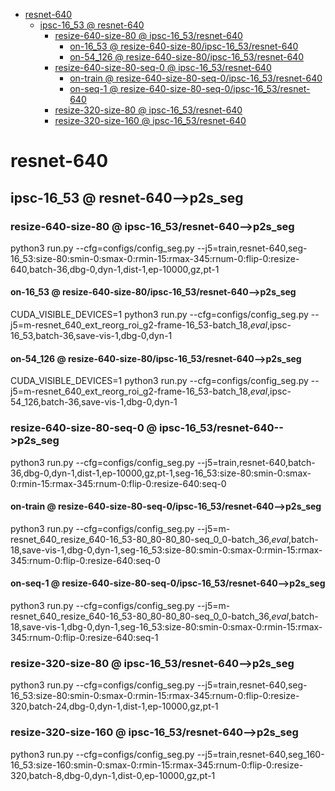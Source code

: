 <!-- MarkdownTOC -->

- [resnet-640](#resnet_64_0_)
    - [ipsc-16_53       @ resnet-640](#ipsc_16_53___resnet_640_)
        - [resize-640-size-80       @ ipsc-16_53/resnet-640](#resize_640_size_80___ipsc_16_53_resnet_64_0_)
            - [on-16_53       @ resize-640-size-80/ipsc-16_53/resnet-640](#on_16_53___resize_640_size_80_ipsc_16_53_resnet_640_)
            - [on-54_126       @ resize-640-size-80/ipsc-16_53/resnet-640](#on_54_126___resize_640_size_80_ipsc_16_53_resnet_640_)
        - [resize-640-size-80-seq-0       @ ipsc-16_53/resnet-640](#resize_640_size_80_seq_0___ipsc_16_53_resnet_64_0_)
            - [on-train       @ resize-640-size-80-seq-0/ipsc-16_53/resnet-640](#on_train___resize_640_size_80_seq_0_ipsc_16_53_resnet_640_)
            - [on-seq-1       @ resize-640-size-80-seq-0/ipsc-16_53/resnet-640](#on_seq_1___resize_640_size_80_seq_0_ipsc_16_53_resnet_640_)
        - [resize-320-size-80       @ ipsc-16_53/resnet-640](#resize_320_size_80___ipsc_16_53_resnet_64_0_)
        - [resize-320-size-160       @ ipsc-16_53/resnet-640](#resize_320_size_160___ipsc_16_53_resnet_64_0_)

<!-- /MarkdownTOC -->
<a id="resnet_64_0_"></a>
# resnet-640 
<a id="ipsc_16_53___resnet_640_"></a>
## ipsc-16_53       @ resnet-640-->p2s_seg
<a id="resize_640_size_80___ipsc_16_53_resnet_64_0_"></a>
### resize-640-size-80       @ ipsc-16_53/resnet-640-->p2s_seg
python3 run.py --cfg=configs/config_seg.py  --j5=train,resnet-640,seg-16_53:size-80:smin-0:smax-0:rmin-15:rmax-345:rnum-0:flip-0:resize-640,batch-36,dbg-0,dyn-1,dist-1,ep-10000,gz,pt-1
<a id="on_16_53___resize_640_size_80_ipsc_16_53_resnet_640_"></a>
#### on-16_53       @ resize-640-size-80/ipsc-16_53/resnet-640-->p2s_seg
CUDA_VISIBLE_DEVICES=1 python3 run.py --cfg=configs/config_seg.py  --j5=m-resnet_640_ext_reorg_roi_g2-frame-16_53-batch_18,_eval_,ipsc-16_53,batch-36,save-vis-1,dbg-0,dyn-1
<a id="on_54_126___resize_640_size_80_ipsc_16_53_resnet_640_"></a>
#### on-54_126       @ resize-640-size-80/ipsc-16_53/resnet-640-->p2s_seg
CUDA_VISIBLE_DEVICES=1 python3 run.py --cfg=configs/config_seg.py  --j5=m-resnet_640_ext_reorg_roi_g2-frame-16_53-batch_18,_eval_,ipsc-54_126,batch-36,save-vis-1,dbg-0,dyn-1

<a id="resize_640_size_80_seq_0___ipsc_16_53_resnet_64_0_"></a>
### resize-640-size-80-seq-0       @ ipsc-16_53/resnet-640-->p2s_seg
python3 run.py --cfg=configs/config_seg.py  --j5=train,resnet-640,batch-36,dbg-0,dyn-1,dist-1,ep-10000,gz,pt-1,seg-16_53:size-80:smin-0:smax-0:rmin-15:rmax-345:rnum-0:flip-0:resize-640:seq-0
<a id="on_train___resize_640_size_80_seq_0_ipsc_16_53_resnet_640_"></a>
#### on-train       @ resize-640-size-80-seq-0/ipsc-16_53/resnet-640-->p2s_seg
python3 run.py --cfg=configs/config_seg.py  --j5=m-resnet_640_resize_640-16_53-80_80-80_80-seq_0_0-batch_36,_eval_,batch-18,save-vis-1,dbg-0,dyn-1,seg-16_53:size-80:smin-0:smax-0:rmin-15:rmax-345:rnum-0:flip-0:resize-640:seq-0

<a id="on_seq_1___resize_640_size_80_seq_0_ipsc_16_53_resnet_640_"></a>
#### on-seq-1       @ resize-640-size-80-seq-0/ipsc-16_53/resnet-640-->p2s_seg
python3 run.py --cfg=configs/config_seg.py  --j5=m-resnet_640_resize_640-16_53-80_80-80_80-seq_0_0-batch_36,_eval_,batch-18,save-vis-1,dbg-0,dyn-1,seg-16_53:size-80:smin-0:smax-0:rmin-15:rmax-345:rnum-0:flip-0:resize-640:seq-1

<a id="resize_320_size_80___ipsc_16_53_resnet_64_0_"></a>
### resize-320-size-80       @ ipsc-16_53/resnet-640-->p2s_seg
python3 run.py --cfg=configs/config_seg.py  --j5=train,resnet-640,seg-16_53:size-80:smin-0:smax-0:rmin-15:rmax-345:rnum-0:flip-0:resize-320,batch-24,dbg-0,dyn-1,dist-1,ep-10000,gz,pt-1
<a id="resize_320_size_160___ipsc_16_53_resnet_64_0_"></a>
### resize-320-size-160       @ ipsc-16_53/resnet-640-->p2s_seg
python3 run.py --cfg=configs/config_seg.py  --j5=train,resnet-640,seg_160-16_53:size-160:smin-0:smax-0:rmin-15:rmax-345:rnum-0:flip-0:resize-320,batch-8,dbg-0,dyn-1,dist-0,ep-10000,gz,pt-1

